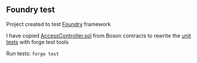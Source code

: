 ## Foundry test

Project created to test [Foundry](https://github.com/foundry-rs/foundry) framework 

I have copied [AccessController.sol](https://github.com/bosonprotocol/boson-protocol-contracts/blob/main/contracts/access/AccessController.sol) from Boson contracts to rewrite the [unit tests](https://github.com/bosonprotocol/boson-protocol-contracts/blob/main/test/access/AccessControllerTest.js) with forge test tools 

Run tests: ```forge test```


